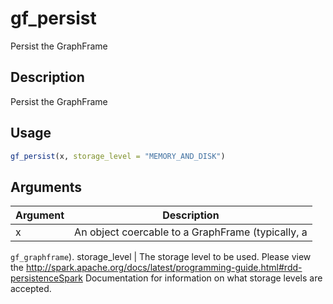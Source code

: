 # gf_persist


Persist the GraphFrame




## Description

Persist the GraphFrame





## Usage
```r
gf_persist(x, storage_level = "MEMORY_AND_DISK")
```




## Arguments


Argument      |Description
------------- |----------------
x | An object coercable to a GraphFrame (typically, a
``gf_graphframe``).
storage_level | The storage level to be used. Please view the
http://spark.apache.org/docs/latest/programming-guide.html#rdd-persistenceSpark Documentation
for information on what storage levels are accepted.






